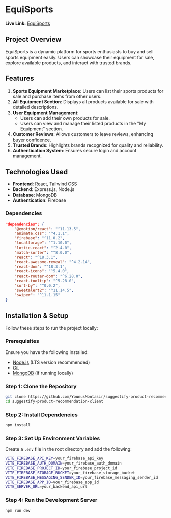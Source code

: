 # EquiSports

**Live Link:** [EquiSports](https://equisports-auth.web.app/)

## Project Overview
EquiSports is a dynamic platform for sports enthusiasts to buy and sell sports equipment easily. Users can showcase their equipment for sale, explore available products, and interact with trusted brands.

## Features

1. **Sports Equipment Marketplace**: Users can list their sports products for sale and purchase items from other users.
2. **All Equipment Section**: Displays all products available for sale with detailed descriptions.
3. **User Equipment Management**:
   - Users can add their own products for sale.
   - Users can view and manage their listed products in the "My Equipment" section.
4. **Customer Reviews**: Allows customers to leave reviews, enhancing buyer confidence.
5. **Trusted Brands**: Highlights brands recognized for quality and reliability.
6. **Authentication System**: Ensures secure login and account management.

## Technologies Used

- **Frontend**: React, Tailwind CSS
- **Backend**: Express.js, Node.js
- **Database**: MongoDB
- **Authentication**: Firebase

### Dependencies

```json
"dependencies": {
    "@emotion/react": "^11.13.5",
    "animate.css": "^4.1.1",
    "firebase": "^11.0.2",
    "localforage": "^1.10.0",
    "lottie-react": "^2.4.0",
    "match-sorter": "^8.0.0",
    "react": "^18.3.1",
    "react-awesome-reveal": "^4.2.14",
    "react-dom": "^18.3.1",
    "react-icons": "^5.4.0",
    "react-router-dom": "^6.28.0",
    "react-tooltip": "^5.28.0",
    "sort-by": "^0.0.2",
    "sweetalert2": "^11.14.5",
    "swiper": "^11.1.15"
}
```

## Installation & Setup

Follow these steps to run the project locally:

### Prerequisites
Ensure you have the following installed:
- [Node.js](https://nodejs.org/) (LTS version recommended)
- [Git](https://git-scm.com/)
- [MongoDB](https://www.mongodb.com/try/download/community) (if running locally)

### Step 1: Clone the Repository

```sh
git clone https://github.com/YounusMontasir/suggestify-product-recommendation-client.git
cd suggestify-product-recommendation-client
```

### Step 2: Install Dependencies

```sh
npm install
```

### Step 3: Set Up Environment Variables

Create a `.env` file in the root directory and add the following:

```sh
VITE_FIREBASE_API_KEY=your_firebase_api_key
VITE_FIREBASE_AUTH_DOMAIN=your_firebase_auth_domain
VITE_FIREBASE_PROJECT_ID=your_firebase_project_id
VITE_FIREBASE_STORAGE_BUCKET=your_firebase_storage_bucket
VITE_FIREBASE_MESSAGING_SENDER_ID=your_firebase_messaging_sender_id
VITE_FIREBASE_APP_ID=your_firebase_app_id
VITE_SERVER_URL=your_backend_api_url
```

### Step 4: Run the Development Server

```sh
npm run dev
